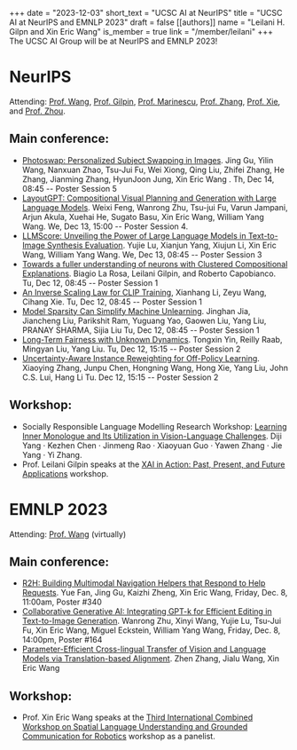 +++
date = "2023-12-03"
short_text = "UCSC AI at NeurIPS"
title = "UCSC AI at NeurIPS and EMNLP 2023"
draft = false
[[authors]]
    name = "Leilani H. Gilpn and Xin Eric Wang"
    is_member = true
    link = "/member/leilani"
+++
The UCSC AI Group will be at NeurIPS and EMNLP 2023!

# NeurIPS
Attending: [Prof. Wang](/member/xin/), [Prof. Gilpin](/member/leilani/), [Prof. Marinescu](/member/razvan/), [Prof. Zhang](/member/yi/), [Prof. Xie](https://cihangxie.github.io), and [Prof. Zhou](https://yuyinzhou.github.io).
## Main conference:
- [Photoswap: Personalized Subject Swapping in Images](https://photoswap.github.io). Jing Gu, Yilin Wang, Nanxuan Zhao, Tsu-Jui Fu, Wei Xiong, Qing Liu, Zhifei Zhang, He Zhang, Jianming Zhang, HyunJoon Jung, Xin Eric Wang . Th, Dec 14, 08:45 -- Poster Session 5
- [LayoutGPT: Compositional Visual Planning and Generation with Large Language Models](https://layoutgpt.github.io). Weixi Feng, Wanrong Zhu, Tsu-jui Fu, Varun Jampani, Arjun Akula, Xuehai He, Sugato Basu, Xin Eric Wang, William Yang Wang. We, Dec 13, 15:00 -- Poster Session 4.
- [LLMScore: Unveiling the Power of Large Language Models in Text-to-Image Synthesis Evaluation](https://arxiv.org/abs/2305.11116). Yujie Lu, Xianjun Yang, Xiujun Li, Xin Eric Wang, William Yang Wang. We, Dec 13, 08:45 -- Poster Session 3
- [Towards a fuller understanding of neurons with Clustered Compositional Explanations](https://arxiv.org/abs/2310.18443). Biagio La Rosa, Leilani Gilpin, and Roberto Capobianco. Tu, Dec 12, 08:45 -- Poster Session 1
- [An Inverse Scaling Law for CLIP Training](https://arxiv.org/abs/2305.07017), Xianhang Li, Zeyu Wang, Cihang Xie.
Tu, Dec 12, 08:45 -- Poster Session 1
- [Model Sparsity Can Simplify Machine Unlearning](https://arxiv.org/abs/2304.04934).  Jinghan Jia, Jiancheng Liu, Parikshit Ram, Yuguang Yao, Gaowen Liu, Yang Liu, PRANAY SHARMA, Sijia Liu
Tu, Dec 12, 08:45 -- Poster Session 1
- [Long-Term Fairness with Unknown Dynamics](https://arxiv.org/abs/2304.09362).  Tongxin Yin, Reilly Raab, Mingyan Liu, Yang Liu.  Tu, Dec 12, 15:15 -- Poster Session 2
- [Uncertainty-Aware Instance Reweighting for Off-Policy Learning](https://arxiv.org/abs/2303.06389). Xiaoying Zhang, Junpu Chen, Hongning Wang, Hong Xie, Yang Liu, John C.S. Lui, Hang Li Tu. Dec 12, 15:15 -- Poster Session 2

## Workshop:
- Socially Responsible Language Modelling Research Workshop: [Learning Inner Monologue and Its Utilization in Vision-Language Challenges](https://nips.cc/virtual/2023/78920). Diji Yang · Kezhen Chen · Jinmeng Rao · Xiaoyuan Guo · Yawen Zhang · Jie Yang · Yi Zhang.
- Prof. Leilani Gilpin speaks at the [XAI in Action: Past, Present, and Future Applications](https://xai-in-action.github.io/) workshop.

# EMNLP 2023
Attending: [Prof. Wang](/member/xin/) (virtually)
## Main conference: 
- [R2H: Building Multimodal Navigation Helpers that Respond to Help Requests](https://arxiv.org/abs/2305.14260). Yue Fan, Jing Gu, Kaizhi Zheng, Xin Eric Wang, Friday, Dec. 8, 11:00am, Poster #340
- [Collaborative Generative AI: Integrating GPT-k for Efficient Editing in Text-to-Image Generation](https://arxiv.org/abs/2305.11317). Wanrong Zhu, Xinyi Wang, Yujie Lu, Tsu-Jui Fu, Xin Eric Wang, Miguel Eckstein, William Yang Wang, Friday, Dec. 8, 14:00pm, Poster #164
- [Parameter-Efficient Cross-lingual Transfer of Vision and Language Models via Translation-based Alignment](https://arxiv.org/abs/2305.03510). Zhen Zhang, Jialu Wang, Xin Eric Wang

## Workshop:
- Prof. Xin Eric Wang speaks at the [Third International Combined Workshop on Spatial Language Understanding and Grounded Communication for Robotics](https://splu-robonlp-2023.github.io) workshop as a panelist. 